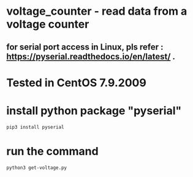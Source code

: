 # voltage_counter - read data from a voltage counter

## for serial port access in Linux, pls refer : https://pyserial.readthedocs.io/en/latest/ .

# Tested in CentOS 7.9.2009

# install python package "pyserial"
```
pip3 install pyserial
```

# run the command
```
python3 get-voltage.py
```

